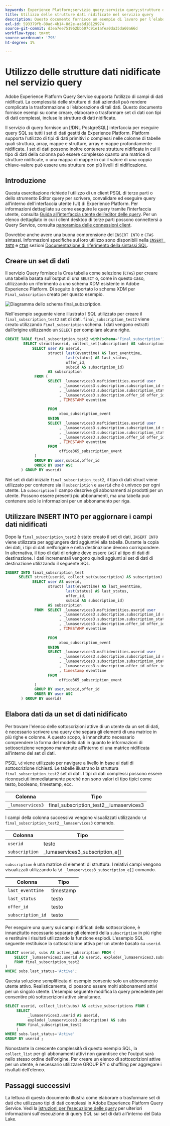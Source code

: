 ```yaml
---
keywords: Experience Platform;servizio query;servizio query;strutture dati nidificate;dati nidificati;
title: Utilizzo delle strutture dati nidificate nel servizio query
description: Questo documento fornisce un esempio di lavoro per l’elaborazione e la trasformazione di campi di dati nidificati utilizzando le istruzioni CTAS e INSERT INTO.
exl-id: 593379fb-88ad-4b14-8d2e-aa6d18129974
source-git-commit: d3ea7ee751962bb507c91e1afea0da35da60a66d
workflow-type: tm+mt
source-wordcount: '795'
ht-degree: 1%

---
```


# Utilizzo delle strutture dati nidificate nel servizio query

Adobe Experience Platform Query Service supporta l’utilizzo di campi di dati nidificati. La complessità delle strutture di dati aziendali può rendere complicata la trasformazione o l’elaborazione di tali dati. Questo documento fornisce esempi su come creare, elaborare o trasformare set di dati con tipi di dati complessi, incluse le strutture di dati nidificate.

Il servizio di query fornisce un [!DNL PostgreSQL] interfaccia per eseguire query SQL su tutti i set di dati gestiti da Experience Platform. Platform supporta l’utilizzo di tipi di dati primitivi o complessi nelle colonne di tabelle quali struttura, array, mappe e strutture, array e mappe profondamente nidificate. I set di dati possono inoltre contenere strutture nidificate in cui il tipo di dati della colonna può essere complesso quanto una matrice di strutture nidificate, o una mappa di mappe in cui il valore di una coppia chiave-valore può essere una struttura con più livelli di nidificazione.

## Introduzione

Questa esercitazione richiede l’utilizzo di un client PSQL di terze parti o dello strumento Editor query per scrivere, convalidare ed eseguire query all’interno dell’interfaccia utente (UI) di Experience Platform. Per informazioni dettagliate su come eseguire le query tramite l’interfaccia utente, consulta [Guida all’interfaccia utente dell’editor delle query](../ui/user-guide.md). Per un elenco dettagliato in cui i client desktop di terze parti possono connettersi a Query Service, consulta [panoramica delle connessioni client](../clients/overview.md).

Dovrebbe anche avere una buona comprensione del `INSERT INTO` e `CTAS` sintassi. Informazioni specifiche sul loro utilizzo sono disponibili nella [`INSERT INTO`](../sql/syntax.md#insert-into) e [`CTAS`](../sql/syntax.md#create-table-as-select) sezioni [Documentazione di riferimento della sintassi SQL](../sql/syntax.md).

## Creare un set di dati

Il servizio Query fornisce la Crea tabella come selezione (`CTAS`) per creare una tabella basata sull’output di una `SELECT` o, come in questo caso, utilizzando un riferimento a uno schema XDM esistente in Adobe Experience Platform. Di seguito è riportato lo schema XDM per `Final_subscription` creato per questo esempio.

![Diagramma dello schema final_subscription.](../images/best-practices/final-subscription-schema.png)

Nell&#39;esempio seguente viene illustrato l&#39;SQL utilizzato per creare il `final_subscription_test2` set di dati. `final_subscription_test2` viene creato utilizzando `Final_subscription` schema. I dati vengono estratti dall’origine utilizzando un `SELECT` per compilare alcune righe.

```sql
CREATE TABLE final_subscription_test2 with(schema='Final_subscription') AS (
        SELECT struct(userid, collect_set(subscription) AS subscription) AS _lumaservices3 FROM(
            SELECT user AS userid,
                   struct( last(eventtime) AS last_eventtime,
                           last(status) AS last_status,
                           offer_id, 
                           subsid AS subscription_id)
                   AS subscription
             FROM (
                   SELECT _lumaservices3.msftidentities.userid user
                        , _lumaservices3.subscription.subscription_id subsid
                        , _lumaservices3.subscription.subscription_status status
                        , _lumaservices3.subscription.offer_id offer_id
                        , TIMESTAMP eventtime
 
                   FROM
                        xbox_subscription_event
                   UNION   
                   SELECT _lumaservices3.msftidentities.userid user
                        , _lumaservices3.subscription.subscription_id subsid
                        , _lumaservices3.subscription.subscription_status status
                        , _lumaservices3.subscription.offer_id offer_id
                        , TIMESTAMP eventtime
                   FROM
                        office365_subscription_event
             ) 
             GROUP BY user,subsid,offer_id
             ORDER BY user ASC
       ) GROUP BY userid)
```

Nel set di dati iniziale `final_subscription_test2`, il tipo di dati struct viene utilizzato per contenere sia il `subscription` e `userid` che è univoco per ogni utente. La `subscription` Il campo descrive gli abbonamenti ai prodotti per un utente. Possono essere presenti più abbonamenti, ma una tabella può contenere solo le informazioni per un abbonamento per riga.

## Utilizzare INSERT INTO per aggiornare i campi dati nidificati

Dopo la `final_subscription_test2` è stato creato il set di dati, `INSERT INTO` viene utilizzata per aggiungere dati aggiuntivi alla tabella. Durante la copia dei dati, i tipi di dati nell’origine e nella destinazione devono corrispondere. In alternativa, il tipo di dati di origine deve essere `CAST` al tipo di dati di destinazione. I dati incrementali vengono quindi aggiunti al set di dati di destinazione utilizzando il seguente SQL.

```sql
INSERT INTO final_subscription_test
      SELECT struct(userid, collect_set(subscription) AS subscription) AS _lumaservices3 FROM(
            SELECT user AS userid,
                   struct( last(eventtime) AS last_eventtime,
                           last(status) AS last_status,
                           offer_id, 
                           subsid AS subscription_id)
                   AS subscription
             FROM  SELECT _lumaservices3.msftidentities.userid user
                        , _lumaservices3.subscription.subscription_id subsid
                        , _lumaservices3.subscription.subscription_status status
                        , _lumaservices3.subscription.offer_id offer_id
                        , TIMESTAMP eventtime
 
                   FROM
                        xbox_subscription_event
                   UNION   
                   SELECT _lumaservices3.msftidentities.userid user
                        , _lumaservices3.subscription.subscription_id subsid
                        , _lumaservices3.subscription.subscription_status status
                        , _lumaservices3.subscription.offer_id offer_id
                        , timestamp eventtime
                   FROM
                        office365_subscription_event
             ) 
             GROUP BY user,subsid,offer_id
             ORDER BY user ASC
       ) GROUP BY userid)
```

## Elabora dati da un set di dati nidificato

Per trovare l&#39;elenco delle sottoscrizioni attive di un utente da un set di dati, è necessario scrivere una query che separa gli elementi di una matrice in più righe e colonne. A questo scopo, è innanzitutto necessario comprendere la forma del modello dati in quanto le informazioni di sottoscrizione vengono mantenute all’interno di una matrice nidificata all’interno del set di dati.

PSQL `\d` viene utilizzato per navigare a livello in base ai dati di sottoscrizione richiesti. Le tabelle illustrano la struttura `final_subscription_test2` set di dati. I tipi di dati complessi possono essere riconosciuti immediatamente perché non sono valori di tipo tipici come testo, booleano, timestamp, ecc.

| Colonna | Tipo |
|--------|-------|
| `_lumaservices3` | final_subscription_test2__lumaservices3 |

I campi della colonna successiva vengono visualizzati utilizzando `\d final_subscription_test2__lumaservices3` comando.

| Colonna | Tipo |
|---------|-------|
| `userid` | testo |
| `subscription` | _lumaservices3_subscription_e[] |

`subscription` è una matrice di elementi di struttura. I relativi campi vengono visualizzati utilizzando la `\d _lumaservices3_subscription_e[]` comando.

| Colonna | Tipo |
|---------|-------|
| `last_eventtime` | timestamp |
| `last_status` | testo |
| `offer_id` | testo |
| `subscription_id` | testo |

Per eseguire una query sui campi nidificati della sottoscrizione, è innanzitutto necessario separare gli elementi della `subscription` in più righe e restituire i risultati utilizzando la funzione esplodi. L&#39;esempio SQL seguente restituisce la sottoscrizione attiva per un utente basato su `userid`.

```sql
SELECT userid, subs AS active_subscription FROM (
    SELECT _lumaservices3.userid AS userid, explode(_lumaservices3.subscription) AS subs 
    FROM final_subscription_test2
)
WHERE subs.last_status='Active';
```

Questa soluzione semplificata di esempio consente solo un abbonamento utente attivo. Realisticamente, ci possono essere molti abbonamenti attivi per un singolo utente. L’esempio seguente modifica la query precedente per consentire più sottoscrizioni attive simultanee.

```sql
SELECT userid, collect_list(subs) AS active_subscriptions FROM (
     SELECT
          _lumaservices3.userid AS userid,
          explode(_lumaservices3.subscription) AS subs
     FROM final_subscription_test2
     )
WHERE subs.last_status='Active' 
GROUP BY userid ;
```

Nonostante la crescente complessità di questo esempio SQL, la `collect_list` per gli abbonamenti attivi non garantisce che l&#39;output sarà nello stesso ordine dell&#39;origine. Per creare un elenco di sottoscrizioni attive per un utente, è necessario utilizzare GROUP BY o shuffling per aggregare i risultati dell’elenco.

## Passaggi successivi

La lettura di questo documento illustra come elaborare o trasformare set di dati che utilizzano tipi di dati complessi in Adobe Experience Platform Query Service. Vedi la [istruzioni per l’esecuzione delle query](../best-practices/writing-queries.md) per ulteriori informazioni sull&#39;esecuzione di query SQL sui set di dati all&#39;interno del Data Lake.

